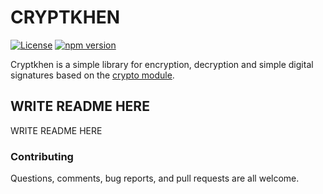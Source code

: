 # CRYPTKHEN

[![License](https://img.shields.io/badge/License-Apache%202.0-blue.svg)](https://opensource.org/licenses/Apache-2.0)
[![npm version](https://badge.fury.io/js/%40ryanbekhen%2Fcryptkhen.svg)](https://badge.fury.io/js/%40ryanbekhen%2Fcryptkhen)

Cryptkhen is a simple library for encryption, decryption and simple digital signatures based on the
[crypto module](https://nodejs.org/api/crypto.html).

## WRITE README HERE

WRITE README HERE

### Contributing

Questions, comments, bug reports, and pull requests are all welcome.
